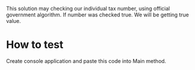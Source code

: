 This solution may checking our individual tax number, using official government algorithm. 
If number was checked true. We will be getting true value.

<h1>How to test</h1> 
Create console application and paste this code into Main method.
